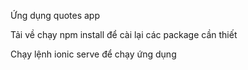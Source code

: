 Ứng dụng quotes app

Tải về chạy npm install để cài lại các package cần thiết

Chạy lệnh ionic serve để chạy ứng dụng
